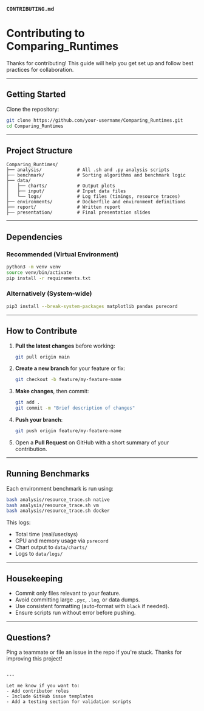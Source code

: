 

### `CONTRIBUTING.md`


# Contributing to Comparing_Runtimes

Thanks for contributing! This guide will help you get set up and follow best practices for collaboration.

---

## Getting Started

Clone the repository:

```bash
git clone https://github.com/your-username/Comparing_Runtimes.git
cd Comparing_Runtimes
```

---

## Project Structure

```
Comparing_Runtimes/
├── analysis/             # All .sh and .py analysis scripts
├── benchmark/            # Sorting algorithms and benchmark logic
├── data/
│   ├── charts/           # Output plots
│   ├── input/            # Input data files
│   └── logs/             # Log files (timings, resource traces)
├── environments/         # Dockerfile and environment definitions
├── report/               # Written report
├── presentation/         # Final presentation slides
```

---

## Dependencies

### Recommended (Virtual Environment)

```bash
python3 -m venv venv
source venv/bin/activate
pip install -r requirements.txt
```

### Alternatively (System-wide)

```bash
pip3 install --break-system-packages matplotlib pandas psrecord
```

---

## How to Contribute

1. **Pull the latest changes** before working:
   ```bash
   git pull origin main
   ```

2. **Create a new branch** for your feature or fix:
   ```bash
   git checkout -b feature/my-feature-name
   ```

3. **Make changes**, then commit:
   ```bash
   git add .
   git commit -m "Brief description of changes"
   ```

4. **Push your branch**:
   ```bash
   git push origin feature/my-feature-name
   ```

5. Open a **Pull Request** on GitHub with a short summary of your contribution.

---

## Running Benchmarks

Each environment benchmark is run using:

```bash
bash analysis/resource_trace.sh native
bash analysis/resource_trace.sh vm
bash analysis/resource_trace.sh docker
```

This logs:
- Total time (real/user/sys)
- CPU and memory usage via `psrecord`
- Chart output to `data/charts/`
- Logs to `data/logs/`

---

## Housekeeping

- Commit only files relevant to your feature.
- Avoid committing large `.pyc`, `.log`, or data dumps.
- Use consistent formatting (auto-format with `black` if needed).
- Ensure scripts run without error before pushing.

---

## Questions?

Ping a teammate or file an issue in the repo if you're stuck. Thanks for improving this project!
```

---

Let me know if you want to:
- Add contributor roles
- Include GitHub issue templates
- Add a testing section for validation scripts
